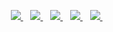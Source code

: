 <!--
**AlexanderBodin/alexanderbodin** is a ✨ _special_ ✨ repository because its `README.md` (this file) appears on your GitHub profile.

Here are some ideas to get you started:

- 🔭 I’m currently working on ...
- 🌱 I’m currently learning ...
- 👯 I’m looking to collaborate on ...
- 🤔 I’m looking for help with ...
- 💬 Ask me about ...
- 📫 How to reach me: ...
- 😄 Pronouns: ...
- ⚡ Fun fact: ...
-->
<p align="center">
<a href="https://www.linkedin.com/in/bodinalexander">
  <img src="https://img.shields.io/badge/linkedin-323330?style=for-the-badge&labelColor=black&color=black&logo=linkedin&logoColor=white" />
</a>&nbsp;&nbsp;
<a href="https://www.twitter.com/alexanderbodin">
  <img src="https://img.shields.io/badge/twitter-323330?style=for-the-badge&labelColor=black&color=black&logo=twitter&logoColor=white" />
</a>&nbsp;&nbsp;
<a href="https://www.instagram.com/alexanderbodin.dev">
  <img src="https://img.shields.io/badge/instagram-E4405F?style=for-the-badge&labelColor=black&color=black&logo=instagram&logoColor=white" />
</a>&nbsp;&nbsp;
<a href="https://www.keybase.io/alexanderbodin">
  <img src="https://img.shields.io/badge/keybase-323330?style=for-the-badge&labelColor=black&color=black&logo=keybase&logoColor=white" />
</a>&nbsp;&nbsp;
<a href="https://www.buymeacoffee.com/alexanderbodin">
  <img src="https://img.shields.io/badge/-buy_me_a%C2%A0coffee-gray?style=for-the-badge&labelColor=black&color=black&logo=buy-me-a-coffee&logoColor=white" />
</a>&nbsp;&nbsp;

</p>
